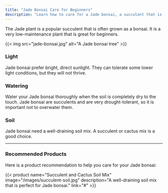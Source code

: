 ```yaml
---
title: "Jade Bonsai Care for Beginners"
description: "Learn how to care for a Jade bonsai, a succulent that is easy to care for and great for beginners."
---
```


The Jade plant is a popular succulent that is often grown as a bonsai. It is a very low-maintenance plant that is great for beginners.

{{< img src="jade-bonsai.jpg" alt="A Jade bonsai tree" >}}

### Light

Jade bonsai prefer bright, direct sunlight. They can tolerate some lower light conditions, but they will not thrive.

### Watering

Water your Jade bonsai thoroughly when the soil is completely dry to the touch. Jade bonsai are succulents and are very drought-tolerant, so it is important not to overwater them.

### Soil

Jade bonsai need a well-draining soil mix. A succulent or cactus mix is a good choice.

---

### Recommended Products

Here is a product recommendation to help you care for your Jade bonsai:

{{< product name="Succulent and Cactus Soil Mix" image="/images/succulent-soil.jpg" description="A well-draining soil mix that is perfect for Jade bonsai." link="#" >}}